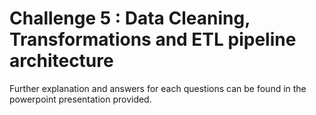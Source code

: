# Challenge 5 : Data Cleaning, Transformations and ETL pipeline architecture
Further explanation and answers for each questions can be found in the powerpoint presentation provided.
